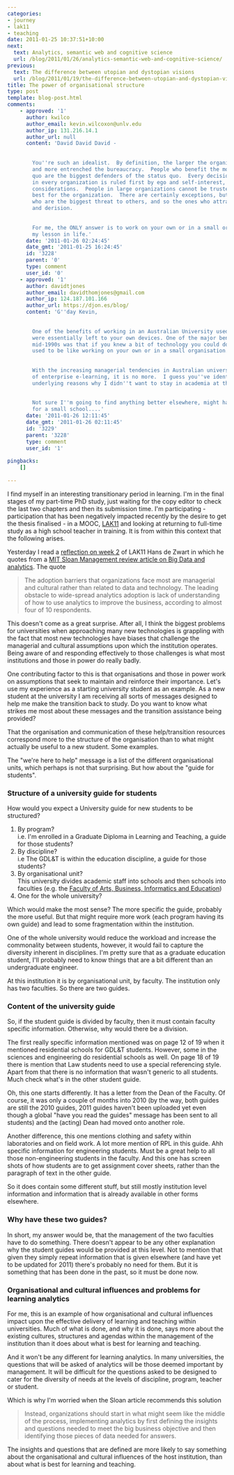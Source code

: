 ```yaml
---
categories:
- journey
- lak11
- teaching
date: 2011-01-25 10:37:51+10:00
next:
  text: Analytics, semantic web and cognitive science
  url: /blog/2011/01/26/analytics-semantic-web-and-cognitive-science/
previous:
  text: The difference between utopian and dystopian visions
  url: /blog/2011/01/19/the-difference-between-utopian-and-dystopian-visions/
title: The power of organisational structure
type: post
template: blog-post.html
comments:
    - approved: '1'
      author: kwilco
      author_email: kevin.wilcoxon@unlv.edu
      author_ip: 131.216.14.1
      author_url: null
      content: 'David David David -
    
    
        You''re such an idealist.  By definition, the larger the organization, the bigger
        and more entrenched the bureaucracy.  People who benefit the most from the status
        quo are the biggest defenders of the status quo.  Every decision of every person
        in every organization is ruled first by ego and self-interest, and then other
        considerations.  People in large organizations cannot be trusted to do what''s
        best for the organization.  There are certainly exceptions, but they are the ones
        who are the biggest threat to others, and so the ones who attract the most criticism
        and derision.
    
    
        For me, the ONLY answer is to work on your own or in a small organization.  That''s
        my lesson in life.'
      date: '2011-01-26 02:24:45'
      date_gmt: '2011-01-25 16:24:45'
      id: '3228'
      parent: '0'
      type: comment
      user_id: '0'
    - approved: '1'
      author: davidtjones
      author_email: davidthomjones@gmail.com
      author_ip: 124.187.101.166
      author_url: https://djon.es/blog/
      content: 'G''day Kevin,
    
    
        One of the benefits of working in an Australian University used to be that you
        were essentially left to your own devices. One of the major benefits during the
        mid-1990s was that if you knew a bit of technology you could do stuff.  i.e. it
        used to be like working on your own or in a small organisation.
    
    
        With the increasing managerial tendencies in Australian universities and the rise
        of enterprise e-learning, it is no more.  I guess you''ve identified one of the
        underlying reasons why I didn''t want to stay in academia at the old university.
    
    
        Not sure I''m going to find anything better elsewhere, might have to look around
        for a small school....'
      date: '2011-01-26 12:11:45'
      date_gmt: '2011-01-26 02:11:45'
      id: '3229'
      parent: '3228'
      type: comment
      user_id: '1'
    
pingbacks:
    []
    
---
```

I find myself in an interesting transitionary period in learning. I'm in the final stages of my part-time PhD study, just waiting for the copy editor to check the last two chapters and then its submission time. I'm participating - participation that has been negatively impacted recently by the desire to get the thesis finalised - in a MOOC, [LAK11](http://learninganalytics.net/) and looking at returning to full-time study as a high school teacher in training. It is from within this context that the following arises.

Yesterday I read a [reflection on week 2](http://blog.hansdezwart.info/2011/01/23/lak11-week-2-rise-of-big-dataand-data-scientists/) of LAK11 Hans de Zwart in which he quotes from a [MIT Sloan Management review article on Big Data and analytics](http://sloanreview.mit.edu/the-magazine/articles/2011/winter/52205/big-data-analytics-and-the-path-from-insights-to-value/?type=x&reprint=52205). The quote

> The adoption barriers that organizations face most are managerial and cultural rather than related to data and technology. The leading obstacle to wide-spread analytics adoption is lack of understanding of how to use analytics to improve the business, according to almost four of 10 respondents.

This doesn't come as a great surprise. After all, I think the biggest problems for universities when approaching many new technologies is grappling with the fact that most new technologies have biases that challenge the managerial and cultural assumptions upon which the institution operates. Being aware of and responding effectively to those challenges is what most institutions and those in power do really badly.

One contributing factor to this is that organisations and those in power work on assumptions that seek to maintain and reinforce their importance. Let's use my experience as a starting university student as an example. As a new student at the university I am receiving all sorts of messages designed to help me make the transition back to study. Do you want to know what strikes me most about these messages and the transition assistance being provided?

That the organisation and communication of these help/transition resources correspond more to the structure of the organisation than to what might actually be useful to a new student. Some examples.

The "we're here to help" message is a list of the different organisational units, which perhaps is not that surprising. But how about the "guide for students".

### Structure of a university guide for students

How would you expect a University guide for new students to be structured?

1. By program?  
    i.e. I'm enrolled in a Graduate Diploma in Learning and Teaching, a guide for those students?
2. By discipline?  
    i.e The GDL&T is within the education discipline, a guide for those students?
3. By organisational unit?  
    This university divides academic staff into schools and then schools into faculties (e.g. the [Faculty of Arts, Business, Informatics and Education](http://fabie.cqu.edu.au/))
4. One for the whole university?

Which would make the most sense? The more specific the guide, probably the more useful. But that might require more work (each program having its own guide) and lead to some fragmentation within the institution.

One of the whole university would reduce the workload and increase the commonality between students, however, it would fail to capture the diversity inherent in disciplines. I'm pretty sure that as a graduate education student, I'll probably need to know things that are a bit different than an undergraduate engineer.

At this institution it is by organisational unit, by faculty. The institution only has two faculties. So there are two guides.

### Content of the university guide

So, if the student guide is divided by faculty, then it must contain faculty specific information. Otherwise, why would there be a division.

The first really specific information mentioned was on page 12 of 19 when it mentioned residential schools for GDL&T students. However, some in the sciences and engineering do residential schools as well. On page 18 of 19 there is mention that Law students need to use a special referencing style. Apart from that there is no information that wasn't generic to all students. Much check what's in the other student guide.

Oh, this one starts differently. It has a letter from the Dean of the Faculty. Of course, it was only a couple of months into 2010 (by the way, both guides are still the 2010 guides, 2011 guides haven't been uploaded yet even though a global "have you read the guides" message has been sent to all students) and the (acting) Dean had moved onto another role.

Another difference, this one mentions clothing and safety within laboratories and on field work. A lot more mention of RPL in this guide. Ahh specific information for engineering students. Must be a great help to all those non-engineering students in the faculty. And this one has screen shots of how students are to get assignment cover sheets, rather than the paragraph of text in the other guide.

So it does contain some different stuff, but still mostly institution level information and information that is already available in other forms elsewhere.

### Why have these two guides?

In short, my answer would be, that the management of the two faculties have to do something. There doesn't appear to be any other explanation why the student guides would be provided at this level. Not to mention that given they simply repeat information that is given elsewhere (and have yet to be updated for 2011) there's probably no need for them. But it is something that has been done in the past, so it must be done now.

### Organisational and cultural influences and problems for learning analytics

For me, this is an example of how organisational and cultural influences impact upon the effective delivery of learning and teaching within universities. Much of what is done, and why it is done, says more about the existing cultures, structures and agendas within the management of the institution than it does about what is best for learning and teaching.

And it won't be any different for learning analytics. In many universities, the questions that will be asked of analytics will be those deemed important by management. It will be difficult for the questions asked to be designed to cater for the diversity of needs at the levels of discipline, program, teacher or student.

Which is why I'm worried when the Sloan article recommends this solution

> Instead, organizations should start in what might seem like the middle of the process, implementing analytics by first defining the insights and questions needed to meet the big business objective and then identifying those pieces of data needed for answers.

The insights and questions that are defined are more likely to say something about the organisational and cultural influences of the host institution, than about what is best for learning and teaching.